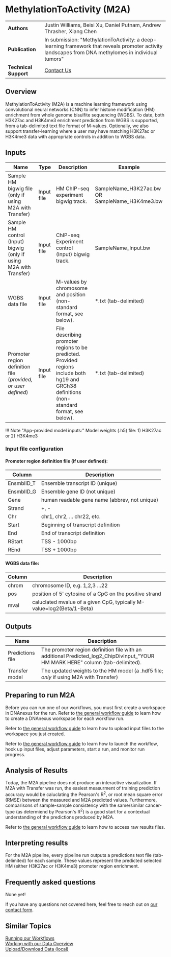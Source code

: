 # MethylationToActivity (M2A)

|                       |                                            |
| --------------------- | ------------------------------------------ |
| **Authors**           | Justin Williams, Beisi Xu, Daniel Putnam, Andrew Thrasher, Xiang Chen      |
| **Publication**       | In submission: "MethylationToActivity: a deep-learning framework that reveals promoter activity landscapes from DNA methylomes in individual tumors"                        |
| **Technical Support** | [Contact Us](https://stjude.cloud/contact) |

## Overview

MethylationToActivity (M2A) is a machine learning framework using convolutional neural networks (CNN) to infer histone modification (HM) enrichment from whole genome bisulfite sequencing (WGBS). To date, both H3K27ac and H3K4me3 enrichment prediction from WGBS is supported, from a tab-delimited text file format of M-values. Optionally, we also support transfer-learning where a user may have matching H3K27ac or H3K4me3 data with appropriate controls in addition to WGBS data.

## Inputs 

| Name | Type | Description | Example |
|--|--|--|--|
| Sample HM bigwig file (only if using M2A with Transfer)   | Input file |  HM ChIP-seq experiment bigwig track. | SampleName_H3K27ac.bw OR SampleName_H3K4me3.bw|
| Sample HM control (Input) bigwig (only if using M2A with Transfer) | Input file | ChIP-seq Experiment control (Input) bigwig track.  | SampleName_Input.bw |
| WGBS data file | Input file | M-values by chromosome and position (non-standard format, see below). | *.txt (tab-delimited)|
| Promoter region definition file (*provided, or user defined*) | Input file |  File describing promoter regions to be predicted. Provided regions include both hg19 and GRCh38 definitions (non-standard format, see below). | *.txt (tab-delimited) |

!!! Note "App-provided model inputs:"
	Model weights (.h5) file: 1) H3K27ac or 2) H3K4me3 

### Input file configuration

#### Promoter region definition file (if user defined):

|Column      | Description                                   |
|------------|-----------------------------------------------|
|EnsmblID_T  | Ensemble transcript ID (unique)               |
|EnsmblID_G  | Ensemble gene ID (not unique)                 |      
|Gene        | human readable gene name (abbrev, not unique) |
|Strand      | +, -                                          |
|Chr         | chr1, chr2, ... chr22, etc.                   |
|Start       | Beginning of transcript definition            | 
|End         | End of transcript definition                  |
|RStart      | TSS - 1000bp                                  |
|REnd        | TSS + 1000bp                                  |

#### WGBS data file:

|Column      | Description                                                            |
|------------|------------------------------------------------------------------------|
|chrom       | chromosome ID, e.g. 1,2,3 ...22                                        |
|pos         | position of 5' cytosine of a CpG on the positive strand                |      
|mval        | caluclated mvalue of a given CpG, typically M-value=log2(Beta/1-Beta)  |

## Outputs

| Name | Description |
|--|--|
| Predictions file | The promoter region definition file with an additional Predicted_log2_ChipDivInput_"YOUR HM MARK HERE" column (tab-delimited). |
| Transfer model |  The updated weights to the HM model (a .hdf5 file; *only* if using M2A with Transfer)|

## Preparing to run M2A

Before you can run one of our workflows, you must first create a workspace in DNAnexus for the run. Refer to [the general workflow guide](running-sj-workflows.md#getting-started) to learn how to create a DNAnexus workspace for each workflow run.

Refer to [the general workflow guide](running-sj-workflows.md#uploading-files) to learn how to upload input files to the workspace you just created.

Refer to [the general workflow guide](running-sj-workflows.md#running-the-workflow) to learn how to launch the workflow, hook up input files, adjust parameters, start a run, and monitor run progress.

## Analysis of Results

Today, the M2A pipeline does not produce an interactive visualization. If M2A with Transfer was run, the easiest measurment of training prediction accuracy would be caluclating the Pearson's R<sup>2</sup>, or root mean square error (RMSE) between the measured and M2A predicted values. Furthermore, comparisons of sample-sample consistency with the same/similar cancer-type (as determiend by Pearson's R<sup>2</sup>) is a good start for a contextual understanding of the predictions produced by M2A.

Refer to [the general workflow guide](running-sj-workflows.md#raw-results-files) to learn how to access raw results files.

## Interpreting results

For the M2A pipeline, every pipeline run outputs a predictions text file (tab-delimited) for each sample. These values represent the predicted selected HM (either H3K27ac or H3K4me3) promoter region enrichment. 

## Frequently asked questions

None yet!

If you have any questions not covered here, feel free to reach
out on [our contact form](https://hospital.stjude.org/apps/forms/fb/st-jude-cloud-contact/).

## Similar Topics

[Running our Workflows](../analyzing-data/running-sj-workflows.md)  
[Working with our Data Overview](../managing-data/working-with-our-data.md)   
[Upload/Download Data (local)](../managing-data/upload-local.md)  
